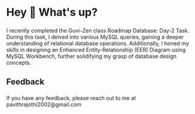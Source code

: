 <h1 align="left">Hey 👋 What's up?</h1>

###

<p align="left">
I recently completed the Guvi-Zen class Roadmap Database: Day-2 Task. During this task, I delved into various MySQL queries, gaining a deeper understanding of relational database operations. Additionally, I honed my skills in designing an Enhanced Entity-Relationship (EER) Diagram using MySQL Workbench, further solidifying my grasp of database design concepts.</p>

###

<h2 align="left">Feedback</h2>

###

<p align="left">If you have any feedback, please reach out to me at pavithrajothi2002@gmail.com</p>

###
